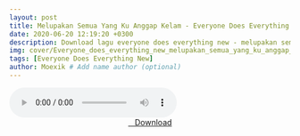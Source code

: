 ```yaml
---
layout: post
title: Melupakan Semua Yang Ku Anggap Kelam - Everyone Does Everything New
date: 2020-06-20 12:19:20 +0300
description: Download lagu everyone does everything new - melupakan semua yang ku anggap kelam.mp3 # Add post description (optional)
img: cover/Everyone_does_everything_new_melupakan_semua_yang_ku_anggap_kelam.webp # Add image post (optional)
tags: [Everyone Does Everything New]
author: Moexik # Add name author (optional)
---
```


<audio class='js-player' style="--plyr-color-main: #212121;" controls>
<source src="https://drive.google.com/uc?authuser=0&id=1PayDJ6pmVAiSkxDLfE55PQdr3tdFXRjg&export=download" type="audio/mp3">
</audio><br />

<center>
<a href="/dl/melupakansemuayangkuanggapkelam-everyonedoeseverythingnew/" ><i class="fa fa-caret-down" aria-hidden="true"></i>&nbsp; &nbsp;Download</a>
</center><br />
